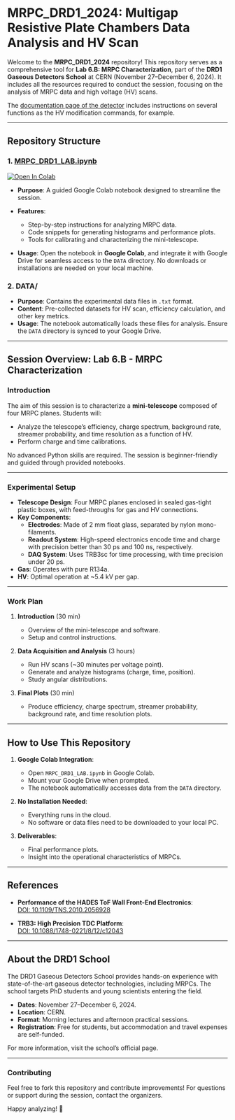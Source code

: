 # MRPC_DRD1_2024: Multigap Resistive Plate Chambers Data Analysis and HV Scan

Welcome to the **MRPC_DRD1_2024** repository! This repository serves as a comprehensive tool for **Lab 6.B: MRPC Characterization**, part of the **DRD1 Gaseous Detectors School** at CERN (November 27–December 6, 2024). It includes all the resources required to conduct the session, focusing on the analysis of MRPC data and high voltage (HV) scans.

The [documentation page of the detector](http://nuc1.fis.ucm.es/minitrasgo/) includes instructions on several functions as the HV modification commands, for example.

---

## Repository Structure

### 1. **[MRPC_DRD1_LAB.ipynb](MRPC_DRD1_LAB.ipynb)** <a target="_blank" href="https://colab.research.google.com/github/cayesoneira/MRPC_DRD1_2024/blob/main/MRPC_DRD1_LAB.ipynb">
  <img src="https://colab.research.google.com/assets/colab-badge.svg" alt="Open In Colab"/>
</a>

   - **Purpose**: A guided Google Colab notebook designed to streamline the session.
   - **Features**:
     - Step-by-step instructions for analyzing MRPC data.
     - Code snippets for generating histograms and performance plots.
     - Tools for calibrating and characterizing the mini-telescope.

   - **Usage**: Open the notebook in **Google Colab**, and integrate it with Google Drive for seamless access to the `DATA` directory. No downloads or installations are needed on your local machine.

### 2. **DATA/**
   - **Purpose**: Contains the experimental data files in `.txt` format.
   - **Content**: Pre-collected datasets for HV scan, efficiency calculation, and other key metrics.
   - **Usage**: The notebook automatically loads these files for analysis. Ensure the `DATA` directory is synced to your Google Drive.

---

## Session Overview: Lab 6.B - MRPC Characterization

### **Introduction**
The aim of this session is to characterize a **mini-telescope** composed of four MRPC planes. Students will:
- Analyze the telescope’s efficiency, charge spectrum, background rate, streamer probability, and time resolution as a function of HV.
- Perform charge and time calibrations.

No advanced Python skills are required. The session is beginner-friendly and guided through provided notebooks.

---

### **Experimental Setup**
- **Telescope Design**: Four MRPC planes enclosed in sealed gas-tight plastic boxes, with feed-throughs for gas and HV connections.
- **Key Components**:
  - **Electrodes**: Made of 2 mm float glass, separated by nylon mono-filaments.
  - **Readout System**: High-speed electronics encode time and charge with precision better than 30 ps and 100 ns, respectively.
  - **DAQ System**: Uses TRB3sc for time processing, with time precision under 20 ps.
- **Gas**: Operates with pure R134a.
- **HV**: Optimal operation at ~5.4 kV per gap.

---

### **Work Plan**
1. **Introduction** (30 min)
   - Overview of the mini-telescope and software.
   - Setup and control instructions.

2. **Data Acquisition and Analysis** (3 hours)
   - Run HV scans (~30 minutes per voltage point).
   - Generate and analyze histograms (charge, time, position).
   - Study angular distributions.

3. **Final Plots** (30 min)
   - Produce efficiency, charge spectrum, streamer probability, background rate, and time resolution plots.

---

## How to Use This Repository
1. **Google Colab Integration**:
   - Open `MRPC_DRD1_LAB.ipynb` in Google Colab.
   - Mount your Google Drive when prompted.
   - The notebook automatically accesses data from the `DATA` directory.

2. **No Installation Needed**:
   - Everything runs in the cloud.
   - No software or data files need to be downloaded to your local PC.

3. **Deliverables**:
   - Final performance plots.
   - Insight into the operational characteristics of MRPCs.

---

## References
- **Performance of the HADES ToF Wall Front-End Electronics**:  
  [DOI: 10.1109/TNS.2010.2056928](https://doi.org/10.1109/TNS.2010.2056928)

- **TRB3: High Precision TDC Platform**:  
  [DOI: 10.1088/1748-0221/8/12/c12043](https://doi.org/10.1088/1748-0221/8/12/c12043)

---

## About the DRD1 School
The DRD1 Gaseous Detectors School provides hands-on experience with state-of-the-art gaseous detector technologies, including MRPCs. The school targets PhD students and young scientists entering the field.

- **Dates**: November 27–December 6, 2024.
- **Location**: CERN.
- **Format**: Morning lectures and afternoon practical sessions.
- **Registration**: Free for students, but accommodation and travel expenses are self-funded.

For more information, visit the school’s official page.

---

### Contributing
Feel free to fork this repository and contribute improvements! For questions or support during the session, contact the organizers.

Happy analyzing! 🎉

